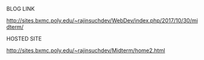 BLOG LINK

http://sites.bxmc.poly.edu/~rajinsuchdev/WebDev/index.php/2017/10/30/midterm/

HOSTED SITE

http://sites.bxmc.poly.edu/~rajinsuchdev/Midterm/home2.html